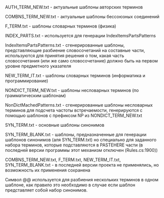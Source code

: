 AUTH_TERM_NEW.txt - актуальные шаблоны авторских терминов

COMBNS_TERM_NEW.txt - актуальные шаблоны бессоюзных соединений

F_TERM.txt - шаблоны словарных терминов (физика)

INDEX_PARTS.txt - используется для генерации IndexItemsPartsPatterns

IndexItemsPartsPatterns.txt - сгенерированные шаблоны, представляющие разбиение словосочетаний на составные части, используются для принятия решения о том, какая часть словосочетания (или же само словосочетание) должно быть на первом уровне предметного указателя

NEW_TERM_IT.txt - шаблоны словарных терминов (информатика и программирование)

NONDICT_TERM_NEW.txt - шаблоны несловарных терминов (по грамматическим шаблонам)

NonDictMachedPatterns.txt - сгенерированные шаблоны несловарных терминов для подсчета частоты встречаемости, генерируются с помощью шаблонов с префиксом NP из NONDICT_TERM_NEW.txt

SYN_TERM.txt - основные шаблоны синонимов

SYN_TERM_BLANK.txt - шаблоны, предназначенные для генерации шаблонов синонимов (аля SYN_TERM.txt) но специально для заданного набора терминов, которые подставляются в PASTEHERE части (в последней версии программы этот механизм отключен (Rules.cs:1900))

COMBNS_TERM_NEW.txt, F_TERM.txt, NEW_TERM_IT.txt, SYN_TERM_BLANK.txt - в последней версии проекта не применялись, но возможность их применения сохранена

Символ @@  используется для разбиения нескольких терминов в одном шаблоне, как правило это необходимо в случае если шаблон представляет собой набор синонимов.
